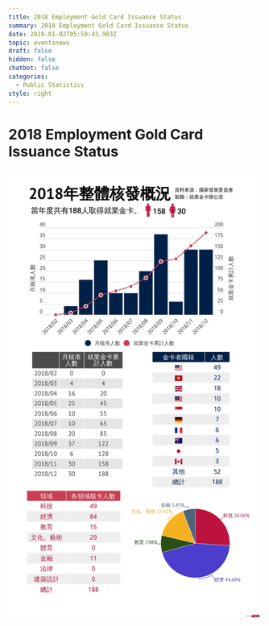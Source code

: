 ```yaml
---
title: 2018 Employment Gold Card Issuance Status
summary: 2018 Employment Gold Card Issuance Status
date: 2019-01-02T05:59:43.903Z
topic: eventsnews
draft: false
hidden: false
chatbot: false
categories:
  - Public Statistics
style: right
---
```

# 2018 Employment Gold Card Issuance Status

![2018 Employment Gold Card Data](/cms-uploads/2018-employment-gold-card-issuance-status.jpg)